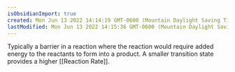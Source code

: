```yaml
---
isObsidianImport: true
created: Mon Jun 13 2022 14:14:19 GMT-0600 (Mountain Daylight Saving Time)
lastModified: Mon Jun 13 2022 14:15:36 GMT-0600 (Mountain Daylight Saving Time)
---
```

Typically a barrier in a reaction where the reaction would require added energy to the reactants to form into a product. A smaller transition state provides a higher [[Reaction Rate]].